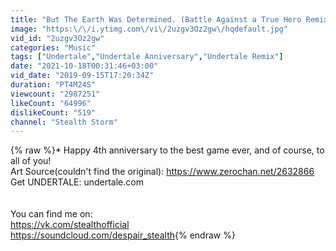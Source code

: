 ```yaml
---
title: "But The Earth Was Determined. (Battle Against a True Hero Remix)"
image: "https:\/\/i.ytimg.com\/vi\/2uzgv3Oz2gw\/hqdefault.jpg"
vid_id: "2uzgv3Oz2gw"
categories: "Music"
tags: ["Undertale","Undertale Anniversary","Undertale Remix"]
date: "2021-10-18T00:31:46+03:00"
vid_date: "2019-09-15T17:20:34Z"
duration: "PT4M24S"
viewcount: "2987251"
likeCount: "64996"
dislikeCount: "519"
channel: "Stealth Storm"
---
```

{% raw %}* Happy 4th anniversary to the best game ever, and of course, to all of you!<br />Art Source(couldn't find the original): <a rel="nofollow" target="blank" href="https://www.zerochan.net/2632866">https://www.zerochan.net/2632866</a> <br />Get UNDERTALE: undertale.com<br /><br /><br />You can find me on:<br /><a rel="nofollow" target="blank" href="https://vk.com/stealthofficial">https://vk.com/stealthofficial</a><br /><a rel="nofollow" target="blank" href="https://soundcloud.com/despair_stealth">https://soundcloud.com/despair_stealth</a>{% endraw %}

